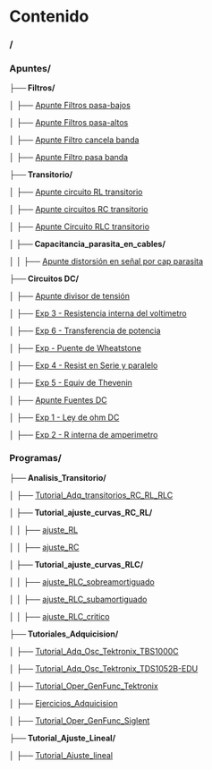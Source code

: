 # Contenido 


### /

### Apuntes/

**├── Filtros/**

│   ├── [Apunte Filtros pasa-bajos](./Apuntes/Filtros/Apunte%20Filtros%20pasa-bajos.md)

│   ├── [Apunte Filtros pasa-altos](./Apuntes/Filtros/Apunte%20Filtros%20pasa-altos.md)

│   ├── [Apunte Filtro cancela banda](./Apuntes/Filtros/Apunte%20Filtro%20cancela%20banda.md)

│   ├── [Apunte Filtro pasa banda](./Apuntes/Filtros/Apunte%20Filtro%20pasa%20banda.md)

**├── Transitorio/**

│   ├── [Apunte circuito RL transitorio](./Apuntes/Transitorio/Apunte%20circuito%20RL%20transitorio.md)

│   ├── [Apunte circuitos RC transitorio](./Apuntes/Transitorio/Apunte%20circuitos%20RC%20transitorio.md)

│   ├── [Apunte Circuito RLC transitorio](./Apuntes/Transitorio/Apunte%20Circuito%20RLC%20transitorio.md)

**│   ├── Capacitancia_parasita_en_cables/**

│   │   ├── [Apunte distorsión en señal por cap parasita](./Apuntes/Transitorio/Capacitancia_parasita_en_cables/Apunte%20distorsión%20en%20señal%20por%20cap%20parasita.md)

**├── Circuitos DC/**

│   ├── [Apunte divisor de tensión](./Apuntes/Circuitos%20DC/Apunte%20divisor%20de%20tensión.md)

│   ├── [Exp 3 - Resistencia interna del voltimetro](./Apuntes/Circuitos%20DC/Exp%203%20-%20Resistencia%20interna%20del%20voltimetro.md)

│   ├── [Exp 6 - Transferencia de potencia](./Apuntes/Circuitos%20DC/Exp%206%20-%20Transferencia%20de%20potencia.md)

│   ├── [Exp - Puente de Wheatstone](./Apuntes/Circuitos%20DC/Exp%20-%20Puente%20de%20Wheatstone.md)

│   ├── [Exp 4 - Resist en Serie y paralelo](./Apuntes/Circuitos%20DC/Exp%204%20-%20Resist%20en%20Serie%20y%20paralelo.md)

│   ├── [Exp 5 - Equiv de Thevenin](./Apuntes/Circuitos%20DC/Exp%205%20-%20Equiv%20de%20Thevenin.md)

│   ├── [Apunte Fuentes DC](./Apuntes/Circuitos%20DC/Apunte%20Fuentes%20DC.md)

│   ├── [Exp 1 - Ley de ohm DC](./Apuntes/Circuitos%20DC/Exp%201%20-%20Ley%20de%20ohm%20DC.md)

│   ├── [Exp 2 - R interna de amperimetro](./Apuntes/Circuitos%20DC/Exp%202%20-%20R%20interna%20de%20amperimetro.md)

### Programas/

**├── Analisis_Transitorio/**

│   ├── [Tutorial_Adq_transitorios_RC_RL_RLC](./Programas/Analisis_Transitorio/Tutorial_Adq_transitorios_RC_RL_RLC.ipynb)

**│   ├── Tutorial_ajuste_curvas_RC_RL/**

│   │   ├── [ajuste_RL](./Programas/Analisis_Transitorio/Tutorial_ajuste_curvas_RC_RL/ajuste_RL.ipynb)

│   │   ├── [ajuste_RC](./Programas/Analisis_Transitorio/Tutorial_ajuste_curvas_RC_RL/ajuste_RC.ipynb)

**│   ├── Tutorial_ajuste_curvas_RLC/**

│   │   ├── [ajuste_RLC_sobreamortiguado](./Programas/Analisis_Transitorio/Tutorial_ajuste_curvas_RLC/ajuste_RLC_sobreamortiguado.ipynb)

│   │   ├── [ajuste_RLC_subamortiguado](./Programas/Analisis_Transitorio/Tutorial_ajuste_curvas_RLC/ajuste_RLC_subamortiguado.ipynb)

│   │   ├── [ajuste_RLC_critico](./Programas/Analisis_Transitorio/Tutorial_ajuste_curvas_RLC/ajuste_RLC_critico.ipynb)

**├── Tutoriales_Adquicision/**

│   ├── [Tutorial_Adq_Osc_Tektronix_TBS1000C](./Programas/Tutoriales_Adquicision/Tutorial_Adq_Osc_Tektronix_TBS1000C.ipynb)

│   ├── [Tutorial_Adq_Osc_Tektronix_TDS1052B-EDU](./Programas/Tutoriales_Adquicision/Tutorial_Adq_Osc_Tektronix_TDS1052B-EDU.ipynb)

│   ├── [Tutorial_Oper_GenFunc_Tektronix](./Programas/Tutoriales_Adquicision/Tutorial_Oper_GenFunc_Tektronix.ipynb)

│   ├── [Ejercicios_Adquicision](./Programas/Tutoriales_Adquicision/Ejercicios_Adquicision.ipynb)

│   ├── [Tutorial_Oper_GenFunc_Siglent](./Programas/Tutoriales_Adquicision/Tutorial_Oper_GenFunc_Siglent.ipynb)

**├── Tutorial_Ajuste_Lineal/**

│   ├── [Tutorial_Ajuste_lineal](./Programas/Tutorial_Ajuste_Lineal/Tutorial_Ajuste_lineal.ipynb)

